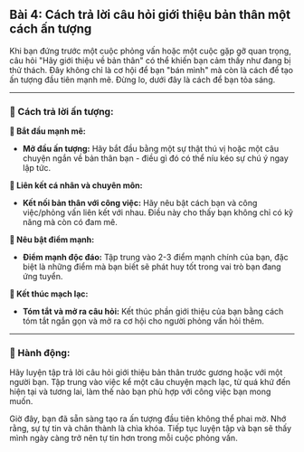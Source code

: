 ## Bài 4: Cách trả lời câu hỏi giới thiệu bản thân một cách ấn tượng

Khi bạn đứng trước một cuộc phỏng vấn hoặc một cuộc gặp gỡ quan trọng, câu hỏi "Hãy giới thiệu về bản thân" có thể khiến bạn cảm thấy như đang bị thử thách. Đây không chỉ là cơ hội để bạn "bán mình" mà còn là cách để tạo ấn tượng đầu tiên mạnh mẽ. Đừng lo, dưới đây là cách để bạn tỏa sáng.

---

### 📌 Cách trả lời ấn tượng:

**🔹 Bắt đầu mạnh mẽ:**
- **Mở đầu ấn tượng:** Hãy bắt đầu bằng một sự thật thú vị hoặc một câu chuyện ngắn về bản thân bạn - điều gì đó có thể níu kéo sự chú ý ngay lập tức.

**🔹 Liên kết cá nhân và chuyên môn:**
- **Kết nối bản thân với công việc:** Hãy nêu bật cách bạn và công việc/phỏng vấn liên kết với nhau. Điều này cho thấy bạn không chỉ có kỹ năng mà còn có đam mê.

**🔹 Nêu bật điểm mạnh:**
- **Điểm mạnh độc đáo:** Tập trung vào 2-3 điểm mạnh chính của bạn, đặc biệt là những điểm mà bạn biết sẽ phát huy tốt trong vai trò bạn đang ứng tuyển.

**🔹 Kết thúc mạch lạc:**
- **Tóm tắt và mở ra câu hỏi:** Kết thúc phần giới thiệu của bạn bằng cách tóm tắt ngắn gọn và mở ra cơ hội cho người phỏng vấn hỏi thêm.

---

### 🚀 Hành động:

Hãy luyện tập trả lời câu hỏi giới thiệu bản thân trước gương hoặc với một người bạn. Tập trung vào việc kể một câu chuyện mạch lạc, từ quá khứ đến hiện tại và tương lai, làm thế nào bạn phù hợp với công việc bạn mong muốn.

Giờ đây, bạn đã sẵn sàng tạo ra ấn tượng đầu tiên không thể phai mờ. Nhớ rằng, sự tự tin và chân thành là chìa khóa. Tiếp tục luyện tập và bạn sẽ thấy mình ngày càng trở nên tự tin hơn trong mỗi cuộc phỏng vấn.